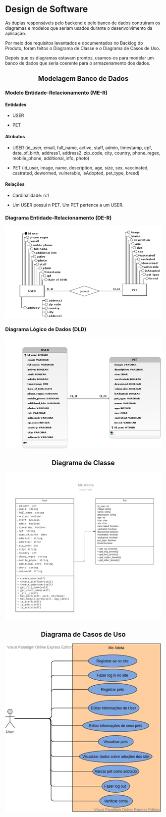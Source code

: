 # Design de Software

As duplas responsáveis pelo backend e pelo banco de dados contruiram os diagramas e modelos que seriam usados durante o desenvolvimento da aplicação. 

Por meio dos requisitos levantados e documentados no Backlog do Produto, foram feitos o Diagrama de Classe e o Diagrama de Casos de Uso. 

Depois que os diagramas estavam prontos, usamos-os para modelar um banco de dados que seria coerente para o armazenamento dos dados.

## <center>Modelagem Banco de Dados</center>

### Modelo Entidade-Relacionamento (ME-R) 

#### Entidades 

* USER 

* PET 

#### Atributos 

* USER (id_user, email, full_name, active, staff, admin, timestamp, cpf, date_of_birth, address1, address2, zip_code, city, country, phone_regex, mobile_phone, additional_info, photo) 
    
* PET (id_user, image, name, description, age, size, sex, vaccinated, castrated, dewormed, vulnerable, isAdopted, pet_type, breed) 

#### Relações 

* Cardinalidade: n:1 

* Um USER possui n PET. Um PET pertence a um USER. 

### Diagrama Entidade-Relacionamento (DE-R) 

![DE-R](img/MEADOTADER.png)

### Diagrama Lógico de  Dados (DLD)

![DLD](img/logicoMeAdota.png)

## <center>Diagrama de Classe</center>

![Diagrama de Classe](img/meadota.jpeg)

## <center>Diagrama de Casos de Uso</center>

![Diagrama de Casos de Uso](img/usercase.jpg)